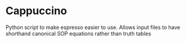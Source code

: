 # Cappuccino
Python script to make espresso easier to use. Allows input files to have shorthand canonical SOP equations rather than truth tables
